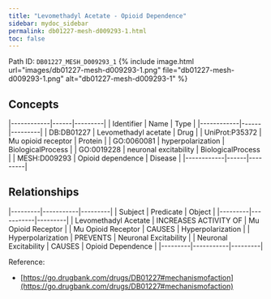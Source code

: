 ```yaml
---
title: "Levomethadyl Acetate - Opioid Dependence"
sidebar: mydoc_sidebar
permalink: db01227-mesh-d009293-1.html
toc: false 
---
```



Path ID: `DB01227_MESH_D009293_1`
{% include image.html url="images/db01227-mesh-d009293-1.png" file="db01227-mesh-d009293-1.png" alt="db01227-mesh-d009293-1" %}

## Concepts

|------------|------|---------|
| Identifier | Name | Type    |
|------------|------|---------|
| DB:DB01227 | Levomethadyl acetate | Drug |
| UniProt:P35372 | Mu opioid receptor | Protein |
| GO:0060081 | hyperpolarization | BiologicalProcess |
| GO:0019228 | neuronal excitability | BiologicalProcess |
| MESH:D009293 | Opioid dependence | Disease |
|------------|------|---------|

## Relationships

|---------|-----------|---------|
| Subject | Predicate | Object  |
|---------|-----------|---------|
| Levomethadyl Acetate | INCREASES ACTIVITY OF | Mu Opioid Receptor |
| Mu Opioid Receptor | CAUSES | Hyperpolarization |
| Hyperpolarization | PREVENTS | Neuronal Excitability |
| Neuronal Excitability | CAUSES | Opioid Dependence |
|---------|-----------|---------|

Reference: 
  - [https://go.drugbank.com/drugs/DB01227#mechanismofaction](https://go.drugbank.com/drugs/DB01227#mechanismofaction)
